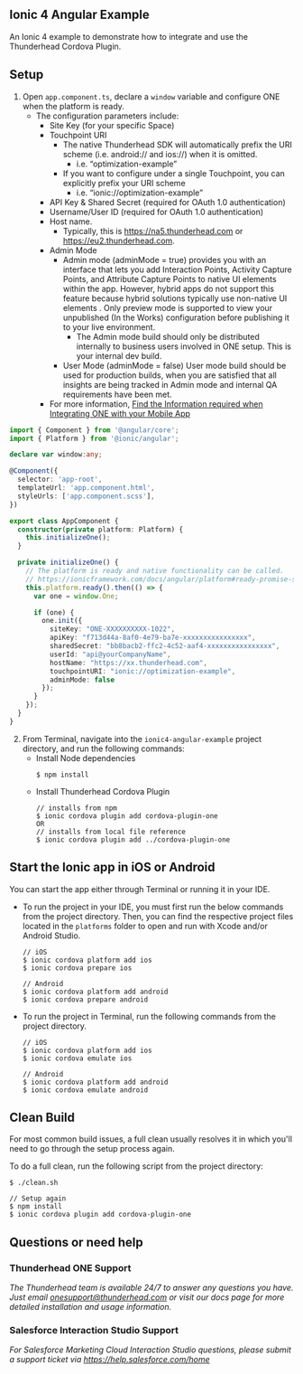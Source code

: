 ## Ionic 4 Angular Example 

An Ionic 4 example to demonstrate how to integrate and use the Thunderhead Cordova Plugin.

## Setup

1. Open `app.component.ts`, declare a `window` variable and configure ONE when the platform is ready. 
    * The configuration parameters include:
      * Site Key (for your specific Space)
      * Touchpoint URI
        * The native Thunderhead SDK will automatically prefix the URI scheme (i.e. android:// and ios://) when it is omitted. 
          * i.e. “optimization-example”
        * If you want to configure under a single Touchpoint, you can explicitly prefix your URI scheme 
          * i.e. “ionic://optimization-example”
      * API Key & Shared Secret (required for OAuth 1.0 authentication)
      * Username/User ID (required for OAuth 1.0 authentication)
      * Host name. 
        * Typically, this is https://na5.thunderhead.com or https://eu2.thunderhead.com.
      * Admin Mode
        * Admin mode (adminMode = true) provides you with an interface that lets you add Interaction Points, Activity Capture Points, and Attribute Capture Points to native UI elements within the app.  However, hybrid apps do not support this feature because hybrid solutions typically use  non-native UI elements .  Only preview mode is supported to view your unpublished (In the Works) configuration before publishing it to your live environment.
          * The Admin mode build should only be distributed internally to business users involved in ONE setup. This is your internal dev build.
        * User Mode (adminMode = false) User mode build should be used for production builds, when you are satisfied that all insights are being tracked in Admin mode and internal QA requirements have been met.
      * For more information, [Find the Information required when Integrating ONE with your Mobile App](https://na5.thunderhead.com/one/help/conversations/how-do-i/mobile/one_integrate_mobile_find_integration_info/)

  ```typescript
  import { Component } from '@angular/core';
  import { Platform } from '@ionic/angular';

  declare var window:any;

  @Component({
    selector: 'app-root',
    templateUrl: 'app.component.html',
    styleUrls: ['app.component.scss'],
  })

  export class AppComponent {
    constructor(private platform: Platform) {
      this.initializeOne();
    }

    private initializeOne() {
      // The platform is ready and native functionality can be called.
      // https://ionicframework.com/docs/angular/platform#ready-promise-string-
      this.platform.ready().then(() => {
        var one = window.One;

        if (one) {
          one.init({
            siteKey: "ONE-XXXXXXXXXX-1022",
            apiKey: "f713d44a-8af0-4e79-ba7e-xxxxxxxxxxxxxxxx",
            sharedSecret: "bb8bacb2-ffc2-4c52-aaf4-xxxxxxxxxxxxxxxx",
            userId: "api@yourCompanyName",
            hostName: "https://xx.thunderhead.com",
            touchpointURI: "ionic://optimization-example",
            adminMode: false
          });
        }
      });
    }
  }
  ```

2. From Terminal, navigate into the `ionic4-angular-example` project directory, and run the following commands:
    * Install Node dependencies
      ```
      $ npm install
      ```
    * Install Thunderhead Cordova Plugin
      ```
      // installs from npm
      $ ionic cordova plugin add cordova-plugin-one       
      OR 
      // installs from local file reference
      $ ionic cordova plugin add ../cordova-plugin-one 
      ```

## Start the Ionic app in iOS or Android
You can start the app either through Terminal or running it in your IDE.  

* To run the project in your IDE, you must first run the below commands from the project directory.  Then, you can find the respective project files located in the `platforms` folder to open and run with Xcode and/or Android Studio. 

	```
	// iOS
	$ ionic cordova platform add ios
	$ ionic cordova prepare ios
	```

	```
	// Android
	$ ionic cordova platform add android
	$ ionic cordova prepare android
	```

* To run the project in Terminal, run the following commands from the project directory.

	```
	// iOS
	$ ionic cordova platform add ios
	$ ionic cordova emulate ios
	```

	```
	// Android
	$ ionic cordova platform add android
	$ ionic cordova emulate android
	```

## Clean Build 
For most common build issues, a full clean usually resolves it in which you'll need to go through the setup process again.

To do a full clean, run the following script from the project directory:

```
$ ./clean.sh

// Setup again
$ npm install
$ ionic cordova plugin add cordova-plugin-one  
```

## Questions or need help

### Thunderhead ONE Support
_The Thunderhead team is available 24/7 to answer any questions you have. Just email onesupport@thunderhead.com or visit our docs page for more detailed installation and usage information._

### Salesforce Interaction Studio Support
_For Salesforce Marketing Cloud Interaction Studio questions, please submit a support ticket via https://help.salesforce.com/home_
